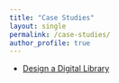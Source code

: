 ```yaml
---
title: "Case Studies"
layout: single
permalink: /case-studies/
author_profile: true
---
```


- [Design a Digital Library](/case-studies/design-a-digital-library)
